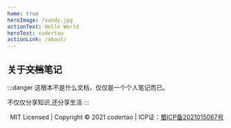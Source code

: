 ```yaml
---
home: true
heroImage: /sandy.jpg
actionText: Hello World
heroText: codertao
actionLink: /about/
---
```


## 关于~~文档~~笔记

:::danger
这根本不是什么文档，仅仅是一个个人笔记而已。

不仅仅分享知识,还分享生活
:::

<p style="text-align:center;">MIT Licensed | Copyright © 2021 codertao | ICP证：<a href="http://www.beian.miit.gov.cn" target="_blank" rel="noopener noreferrer">蜀ICP备2021015067号</a></p>
